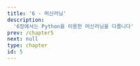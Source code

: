 ```yaml
---
title: '6 - 머신러닝'
description:
  '6장에서는 Python을 이용한 머신러닝을 다룹니다'
prev: /chapter5
next: null
type: chapter
id: 5
---
```

